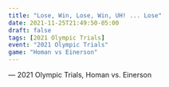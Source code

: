 ```yaml
---
title: "Lose, Win, Lose, Win, UH! ... Lose"
date: 2021-11-25T21:49:50-05:00
draft: false
tags: [2021 Olympic Trials]
event: "2021 Olympic Trials"
game: "Homan vs Einerson"
---
```

— 2021 Olympic Trials, Homan vs. Einerson
<!--more--> 
